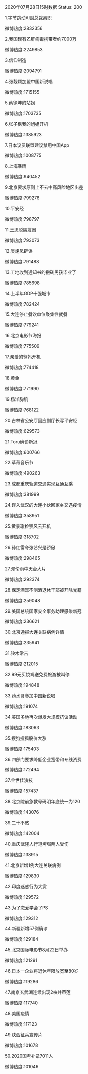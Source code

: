 2020年07月28日15时数据
Status: 200

1.字节跳动AI副总裁离职

微博热度:2832356

2.我国现有乙肝病毒携带者约7000万

微博热度:2249853

3.信仰制造

微博热度:2094791

4.张靓颖加盟中国新说唱

微博热度:1715155

5.蔡徐坤的站姐

微博热度:1703735

6.张子枫我的姐姐开机

微博热度:1385923

7.日本议员联盟建议禁用中国App

微博热度:1008775

8.上海暴雨

微博热度:940452

9.北京要求原则上不去中高风险地区出差

微博热度:799276

10.平安经

微博热度:798797

11.王思聪朋友圈

微博热度:793073

12.吴翊凤辟谣

微博热度:791488

13.工地收到通知书的搬砖男孩毕业了

微博热度:785698

14.上半年GDP十强城市

微博热度:782424

15.大连停止餐饮单位聚集性就餐

微博热度:779241

16.北京电影节海报

微博热度:775509

17.亲爱的爸妈开机

微博热度:774418

18.黄金

微博热度:771990

19.杨洋胸肌

微博热度:768122

20.吉林省公安厅回应副厅长写平安经

微博热度:629573

21.Toru确诊新冠

微博热度:600766

22.草莓音乐节

微博热度:490263

23.成都重庆轨道交通实现互通互乘

微博热度:381999

24.误入武汉的大连小伙回家乡又遇疫情

微博热度:358951

25.黄景瑜检察风云开机

微博热度:318702

26.孙红雷夸张艺兴是骄傲

微博热度:298465

27.邓伦雨中天台大片

微博热度:292374

28.保定酒驾不测酒退休干部被开除党籍

微博热度:259048

29.美国总统国家安全事务助理感染新冠

微博热度:236621

30.北京通报大连关联病例详情

微博热度:235941

31.铃木常吉

微博热度:212015

32.99元买烧鸡送免费旅游被叫停

微博热度:194848

33.药水哥参加中国新说唱

微博热度:191074

34.美国多地再次爆发大规模抗议活动

微博热度:183063

35.搜狗搜狐股价大涨

微博热度:175403

36.四部门要求降低企业宽带和专线资费

微博热度:172494

37.金世佳演技

微博热度:157437

38.北京院前急救号码明年底统一为120

微博热度:143076

39.二十不惑

微博热度:142004

40.重庆武隆人行道垮塌两人受伤

微博热度:138915

41.北京新增1例大连关联病例

微博热度:129830

42.印度迷惑行为大赏

微博热度:129572

43.为了恋爱学会了PS

微博热度:129312

44.新疆新增57例确诊

微博热度:129184

45.北京国际电影节8月22日举办

微博热度:121291

46.日本一企业将退休年限放宽至80岁

微博热度:119286

47.南京玄武湖连续出现2株并蒂莲

微博热度:117740

48.美国疫情

微博热度:117123

49.陕西征兵宣传片

微博热度:101678

50.2020国考补录7011人

微博热度:101046

